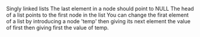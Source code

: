 Singly linked lists
The last element in a node should point to NULL
The head of a list points to the first node in the list
You can change the firat element of a list by introducing a node 'temp' then giving its next element the value of first then giving first the value of temp.
